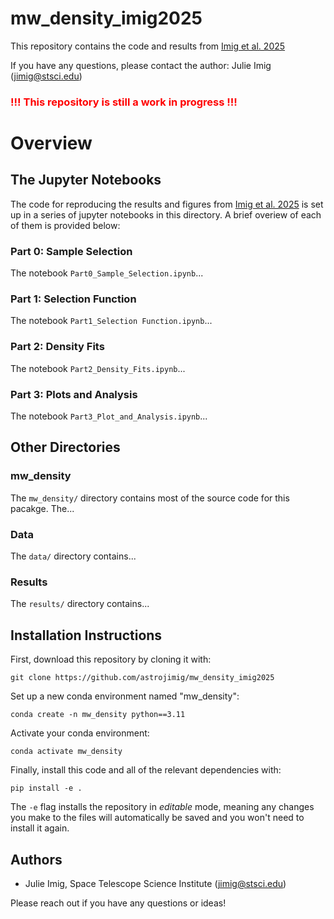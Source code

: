 # mw_density_imig2025
This repository contains the code and results from [Imig et al. 2025](https://astrojimig.github.io/pdfs/Imig_MW_density.pdf)

If you have any questions, please contact the author: Julie Imig (jimig@stsci.edu)

### <font color='red'>!!! This repository is still a work in progress !!! </font>

# Overview

## The Jupyter Notebooks

The code for reproducing the results and figures from [Imig et al. 2025](https://astrojimig.github.io/pdfs/Imig_MW_density.pdf) is set up in a series of jupyter notebooks in this directory. A brief overiew of each of them is provided below:

### Part 0: Sample Selection

The notebook `Part0_Sample_Selection.ipynb`...

### Part 1: Selection Function
The notebook `Part1_Selection Function.ipynb`...

### Part 2: Density Fits
The notebook `Part2_Density_Fits.ipynb`...

### Part 3: Plots and Analysis
The notebook `Part3_Plot_and_Analysis.ipynb`...


## Other Directories
### mw_density
The `mw_density/` directory contains most of the source code for this pacakge. The...

### Data
The `data/` directory contains...

### Results
The `results/` directory contains...



## Installation Instructions

First, download this repository by cloning it with:

```
git clone https://github.com/astrojimig/mw_density_imig2025
```

Set up a new conda environment named "mw_density":
```
conda create -n mw_density python==3.11
```

Activate your conda environment:
```
conda activate mw_density
```

Finally, install this code and all of the relevant dependencies with:

```
pip install -e .
```

The `-e` flag installs the repository in *editable* mode, meaning any changes you make to the files will automatically be saved and you won't need to install it again.


## Authors
- Julie Imig, Space Telescope Science Institute (jimig@stsci.edu)

Please reach out if you have any questions or ideas!